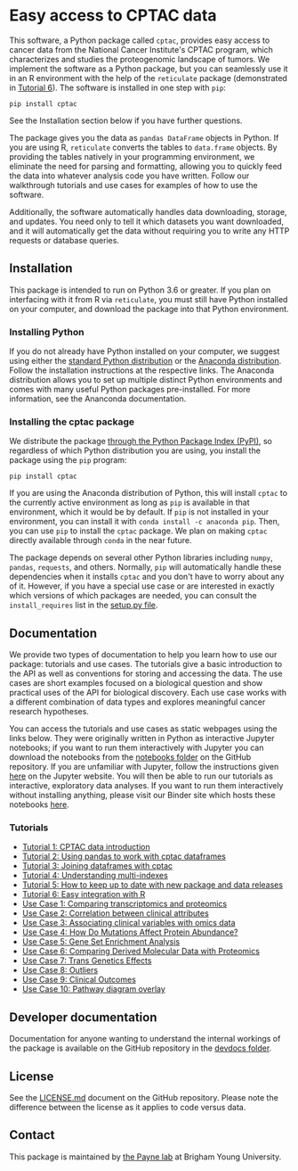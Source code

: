 # Easy access to CPTAC data
This software, a Python package called `cptac`, provides easy access to cancer data from the National Cancer Institute's CPTAC program, which characterizes and studies the proteogenomic landscape of tumors. We implement the software as a Python package, but you can seamlessly use it in an R environment with the help of the `reticulate` package (demonstrated in [Tutorial 6](https://paynelab.github.io/cptac/tutorial06_cptac_in_R.html)). The software is installed in one step with `pip`:
```
pip install cptac
```
See the Installation section below if you have further questions.

The package gives you the data as `pandas DataFrame` objects in Python. If you are using R, `reticulate` converts the tables to `data.frame` objects. By providing the tables natively in your programming environment, we eliminate the need for parsing and formatting, allowing you to quickly feed the data into whatever analysis code you have written. Follow our walkthrough tutorials and use cases for examples of how to use the software.

Additionally, the software automatically handles data downloading, storage, and updates. You need only to tell it which datasets you want downloaded, and it will automatically get the data without requiring you to write any HTTP requests or database queries.

## Installation
This package is intended to run on Python 3.6 or greater. If you plan on interfacing with it from R via `reticulate`, you must still have Python installed on your computer, and download the package into that Python environment.

### Installing Python
If you do not already have Python installed on your computer, we suggest using either the [standard Python distribution](https://www.python.org/downloads/) or the [Anaconda distribution](https://www.anaconda.com/distribution/). Follow the installation instructions at the respective links. The Anaconda distribution allows you to set up multiple distinct Python environments and comes with many useful Python packages pre-installed. For more information, see the Ananconda documentation.

### Installing the cptac package
We distribute the package [through the Python Package Index (PyPI)](https://pypi.org/project/cptac/), so regardless of which Python distribution you are using, you install the package using the `pip` program:
```
pip install cptac
```
If you are using the Anaconda distribution of Python, this will install `cptac` to the currently active environment as long as `pip` is available in that environment, which it would be by default. If `pip` is not installed in your environment, you can install it with `conda install -c anaconda pip`. Then, you can use `pip` to install the `cptac` package. We plan on making `cptac` directly available through `conda` in the near future.

The package depends on several other Python libraries including `numpy`, `pandas`, `requests`, and others. Normally, `pip` will automatically handle these dependencies when it installs `cptac` and you don't have to worry about any of it. However, if you have a special use case or are interested in exactly which versions of which packages are needed, you can consult the `install_requires` list in the [setup.py file](https://github.com/PayneLab/cptac/blob/master/setup.py).

## Documentation
We provide two types of documentation to help you learn how to use our package: tutorials and use cases. The tutorials give a basic introduction to the API as well as conventions for storing and accessing the data. The use cases are short examples focused on a biological question and show practical uses of the API for biological discovery. Each use case works with a different combination of data types and explores meaningful cancer research hypotheses. 

You can access the tutorials and use cases as static webpages using the links below. They were originally written in Python as interactive Jupyter notebooks; if you want to run them interactively with Jupyter you can download the notebooks from the [notebooks folder](https://github.com/PayneLab/cptac/tree/master/notebooks) on the GitHub repository. If you are unfamiliar with Jupyter, follow the instructions given [here](https://jupyter.org/install) on the Jupyter website. You will then be able to run our tutorials as interactive, exploratory data analyses. If you want to run them interactively without installing anything, please visit our Binder site which hosts these notebooks [here](https://mybinder.org/v2/gh/PayneLab/cptac/master?filepath=%2Fnotebooks).

### Tutorials
- [Tutorial 1: CPTAC data introduction](https://paynelab.github.io/cptac/tutorial01_data_intro.html)
- [Tutorial 2: Using pandas to work with cptac dataframes](https://paynelab.github.io/cptac/tutorial02_pandas.html)
- [Tutorial 3: Joining dataframes with cptac](https://paynelab.github.io/cptac/tutorial03_joining_dataframes.html)
- [Tutorial 4: Understanding multi-indexes](https://paynelab.github.io/cptac/tutorial04_multiindex.html)
- [Tutorial 5: How to keep up to date with new package and data releases](https://paynelab.github.io/cptac/tutorial05_updates.html)
- [Tutorial 6: Easy integration with R](https://paynelab.github.io/cptac/tutorial06_cptac_in_R.html)
- [Use Case 1: Comparing transcriptomics and proteomics](https://paynelab.github.io/cptac/usecase01_omics.html)
- [Use Case 2: Correlation between clinical attributes](https://paynelab.github.io/cptac/usecase02_clinical_attributes.html)
- [Use Case 3: Associating clinical variables with omics data](https://paynelab.github.io/cptac/usecase03_clinical_and_acetylation.html)
- [Use Case 4: How Do Mutations Affect Protein Abundance?](https://paynelab.github.io/cptac/usecase04_mutations_and_omics.html)
- [Use Case 5: Gene Set Enrichment Analysis](https://paynelab.github.io/cptac/usecase05_enrichment_analysis.html)
- [Use Case 6: Comparing Derived Molecular Data with Proteomics](https://paynelab.github.io/cptac/usecase06_derived_molecular.html)
- [Use Case 7: Trans Genetics Effects](https://paynelab.github.io/cptac/usecase07_trans_genetic_effect.html)
- [Use Case 8: Outliers](https://paynelab.github.io/cptac/usecase08_outliers.html)
- [Use Case 9: Clinical Outcomes](https://paynelab.github.io/cptac/usecase09_clinical_outcomes.html)
- [Use Case 10: Pathway diagram overlay](https://paynelab.github.io/cptac/usecase10_pathway_overlay.html)

## Developer documentation
Documentation for anyone wanting to understand the internal workings of the package is available on the GitHub repository in the [devdocs folder](https://github.com/PayneLab/cptac/tree/master/devdocs).

## License
See the [LICENSE.md](https://github.com/PayneLab/cptac/blob/master/LICENSE.md) document on the GitHub repository. Please note the difference between the license as it applies to code versus data.

## Contact
This package is maintained by [the Payne lab](https://payne.byu.edu) at Brigham Young University.

